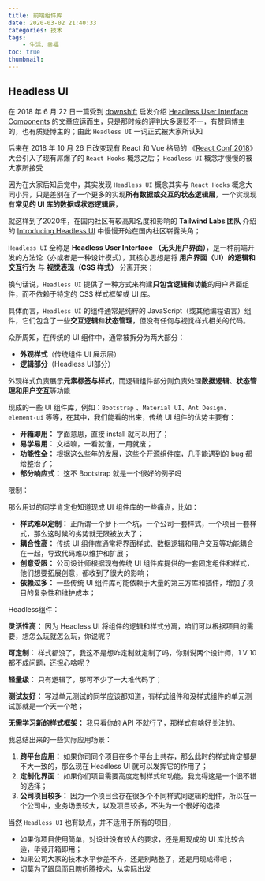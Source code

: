 ```yaml
---
title: 前端组件库
date: 2020-03-02 21:40:33
categories: 技术
tags:
    - 生活、幸福 
toc: true
thumbnail: 
---
```




<!--more-->

## Headless UI

在 2018 年 6 月 22 日一篇受到 [downshift](https://link.juejin.cn?target=https%3A%2F%2Fgithub.com%2Fdownshift-js%2Fdownshift) 启发介绍 [Headless User Interface Components](https://link.juejin.cn?target=https%3A%2F%2Fwww.merrickchristensen.com%2Farticles%2Fheadless-user-interface-components%2F) 的文章应运而生，只是那时候的评判大多褒贬不一，有赞同博主的，也有质疑博主的；由此 `Headless UI` 一词正式被大家所认知

后来在 2018 年 10 月 26 日改变现有 React 和 Vue 格局的 《[React Conf 2018](https://link.juejin.cn/?target=https%3A%2F%2Fwww.youtube.com%2Fwatch%3Fv%3Ddpw9EHDh2bM)》大会引入了现有屌爆了的 `React Hooks` 概念之后； `Headless UI` 概念才慢慢的被大家所接受

因为在大家后知后觉中，其实发现 `Headless UI` 概念其实与 `React Hooks` 概念大同小异，只是差别在了一个更多的实现**所有数据或交互的状态逻辑层**，一个实现现有**常见的 UI 库的数据或状态逻辑层**，

就这样到了2020年，在国内社区有较高知名度和影响的 **Tailwind Labs 团队** 介绍的 [Introducing Headless UI](https://link.juejin.cn/?target=https%3A%2F%2Fwww.youtube.com%2Fwatch%3Fv%3DLiwhObkaHKg) 中慢慢开始在国内社区崭露头角；

`Headless UI` 全称是 **Headless User Interface （无头用户界面）**，是一种前端开发的方法论（亦或者是一种设计模式），其核心思想是将 **用户界面（UI）的逻辑和交互行为** 与 **视觉表现（CSS 样式）** 分离开来；

换句话说，`Headless UI` 提供了一种方式来构建**只包含逻辑和功能**的用户界面组件，而不依赖于特定的 CSS 样式框架或 UI 库。

具体而言，`Headless UI` 的组件通常是纯粹的 JavaScript（或其他编程语言）组件，它们包含了一些**交互逻辑**和**状态管理**，但没有任何与视觉样式相关的代码。

众所周知，在传统的 UI 组件中，通常被拆分为两大部分：

- **外观样式**（传统组件 UI 展示层）
- **逻辑部分**（Headless UI部分）

外观样式负责展示**元素标签与样式**，而逻辑组件部分则负责处理**数据逻辑、状态管理和用户交互**等功能

现成的一些 UI 组件库，例如：`Bootstrap` 、`Material UI`、`Ant Design`、`element-ui` 等等，在其中，我们能看的出来，传统 UI 组件的优势主要有：

- **开箱即用：** 字面意思，直接 install 就可以用了；
- **易学易用：** 文档嘛，一看就懂，一用就废；
- **功能性全：** 根据这么些年的发展，这些个开源组件库，几乎能遇到的 bug 都给整治了；
- **部分响应式：** 这不 Bootstrap 就是一个很好的例子吗

限制：

那么用过的同学肯定也知道现成 UI 组件库的一些痛点，比如：

- **样式难以定制：** 正所谓一个萝卜一个坑，一个公司一套样式，一个项目一套样式，那么这时候的劣势就无限被放大了；
- **耦合性高：** 传统 UI 组件库通常将界面样式、数据逻辑和用户交互等功能耦合在一起，导致代码难以维护和扩展；
- **创意受限：** 公司设计师根据现有传统 UI 组件库提供的一套固定组件和样式，他们想要拓展创意，都收到了很大的影响；
- **依赖过多：** 一些传统 UI 组件库可能依赖于大量的第三方库和插件，增加了项目的复杂性和维护成本；

Headless组件：

**灵活性高：** 因为 Headless UI 将组件的逻辑和样式分离，咱们可以根据项目的需要，想怎么玩就怎么玩，你说呢？

**可定制：** 样式都没了，我这不是想咋定制就定制了吗，你别说两个设计师，1 V 10 都不成问题，还担心啥呢？

**轻量级：** 只有逻辑了，那可不少了一大堆代码了；

**测试友好：** 写过单元测试的同学应该都知道，有样式组件和没样式组件的单元测试那就是一个天一个地；

**无需学习新的样式框架：** 我只看你的 API 不就行了，那样式有啥好关注的。

我总结出来的一些实际应用场景：

1. **跨平台应用：** 如果你司同个项目在多个平台上共存，那么此时的样式肯定都是不大一致的，那么现在 Headless UI 就可以发挥它的作用了；
2. **定制化界面：** 如果你们项目需要高度定制样式和功能，我觉得这是一个很不错的选择；
3. **公司项目较多：** 因为一个项目会存在很多个不同样式同逻辑的组件，所以在一个公司中，业务场景较大，以及项目较多，不失为一个很好的选择

当然 `Headless UI` 也有缺点，并不适用于所有的项目，

- 如果你项目使用简单，对设计没有较大的要求，还是用现成的 UI 库比较合适，毕竟开箱即用；
- 如果公司大家的技术水平参差不齐，还是别瞎整了，还是用现成得吧；
- 切莫为了跟风而且瞎折腾技术，从实际出发

